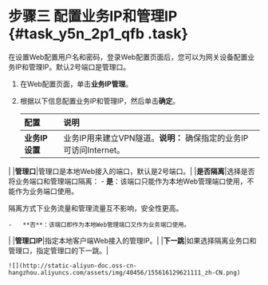 # 步骤三 配置业务IP和管理IP {#task_y5n_2p1_qfb .task}

在设置Web配置用户名和密码，登录Web配置页面后，您可以为网关设备配置业务IP和管理IP。默认2号端口是管理口。

1.  在Web配置页面，单击**业务IP管理**。 
2.  根据以下信息配置业务IP和管理IP，然后单击**确定**。 

    |配置|说明|
    |:-|:-|
    |**业务IP设置**|业务IP用来建立VPN隧道。**说明：** 确保指定的业务IP可访问Internet。

|
    |**管理口**|管理口是本地Web接入的端口，默认是2号端口。|
    |**是否隔离**|选择是否将业务端口和管理端口隔离：    -   **是**：该端口只能作为本地Web管理端口使用，不能作为业务端口使用。

隔离方式下业务流量和管理流量互不影响，安全性更高。

    -   **否**：该端口即作为本地Web管理端口又作为业务端口使用。
|
    |**管理口IP**|指定本地客户端Web接入的管理IP。|
    |**下一跳**|如果选择隔离业务口和管理口，指定管理口的下一跳。|

    ![](http://static-aliyun-doc.oss-cn-hangzhou.aliyuncs.com/assets/img/40456/155616129621111_zh-CN.png)


